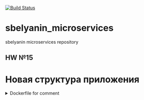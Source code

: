 [![Build Status](https://travis-ci.com/Otus-DevOps-2018-11/sbelyanin_microservices.svg?branch=master)](https://travis-ci.com/Otus-DevOps-2018-11/sbelyanin_microservices)
# sbelyanin_microservices
sbelyanin microservices repository

## HW №15

# Новая структура приложения


<details><summary>Dockerfile for comment</summary><p>

```bash


```
</p></details>

